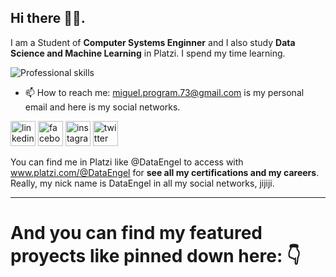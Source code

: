 ## Hi there 👋😄. 

I am a Student of **Computer Systems Enginner** and I also study **Data Science and Machine Learning** in Platzi. I spend my time learning.  

![Professional skills](https://user-images.githubusercontent.com/63415652/104547434-24a36000-55f4-11eb-9196-b58b77b1661a.png)

* 📫 How to reach me: miguel.program.73@gmail.com is my personal email and here is my social networks. 

[<img src='https://cdn.jsdelivr.net/npm/simple-icons@3.0.1/icons/linkedin.svg' alt='linkedin' height='40'>](https://www.linkedin.com/in/dataengel/)  [<img src='https://cdn.jsdelivr.net/npm/simple-icons@3.0.1/icons/facebook.svg' alt='facebook' height='40'>](https://www.facebook.com/DataEngel/)  [<img src='https://cdn.jsdelivr.net/npm/simple-icons@3.0.1/icons/instagram.svg' alt='instagram' height='40'>](https://www.instagram.com/dataengel/?hl=es-la)  [<img src='https://cdn.jsdelivr.net/npm/simple-icons@3.0.1/icons/twitter.svg' alt='twitter' height='40'>](https://twitter.com/DataEngel) 

You can find me in Platzi like @DataEngel to access with www.platzi.com/@DataEngel for **see all my certifications and my careers**. Really, my nick name is DataEngel in all my social networks, jijiji. 

---

# And you can find my featured proyects like pinned down here: 👇 
